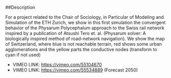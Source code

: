 ##Description

For a project related to the Chair of Sociology, in Particular of Modeling and Simulation of the ETH Zurich, we show in this first simulation the convergent behavior of the Physarum Polycephalum approach to the Swiss rail network inspired by a publication of Atsushi Tero et. al. (Physarum solver: A
biologically inspired method of road-network navigation). We show the map of Switzerland, where blue is not reachable terrain, red shows some urban agglomerations and the yellow parts the conductive nodes (transform to cyan if not used)

* VIMEO LINK: https://vimeo.com/55104670 
* VIMEO LINK: https://vimeo.com/55534889 (Forecast 2050)

